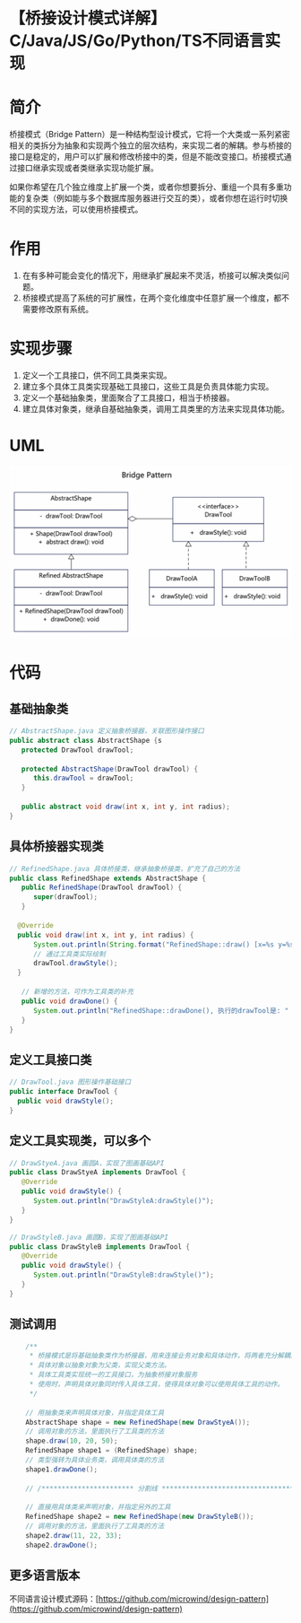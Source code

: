 # 【桥接设计模式详解】C/Java/JS/Go/Python/TS不同语言实现

# 简介
桥接模式（Bridge Pattern）是一种结构型设计模式，它将一个大类或一系列紧密相关的类拆分为抽象和实现两个独立的层次结构，来实现二者的解耦。参与桥接的接口是稳定的，用户可以扩展和修改桥接中的类，但是不能改变接口。桥接模式通过接口继承实现或者类继承实现功能扩展。

如果你希望在几个独立维度上扩展一个类，或者你想要拆分、重组一个具有多重功能的复杂类（例如能与多个数据库服务器进行交互的类），或者你想在运行时切换不同的实现方法，可以使用桥接模式。

# 作用
1. 在有多种可能会变化的情况下，用继承扩展起来不灵活，桥接可以解决类似问题。
2. 桥接模式提高了系统的可扩展性，在两个变化维度中任意扩展一个维度，都不需要修改原有系统。

# 实现步骤
1. 定义一个工具接口，供不同工具类来实现。
2. 建立多个具体工具类实现基础工具接口，这些工具是负责具体能力实现。
3. 定义一个基础抽象类，里面聚合了工具接口，相当于桥接器。
4. 建立具体对象类，继承自基础抽象类，调用工具类里的方法来实现具体功能。

# UML
<img src="../docs/uml/bridge-pattern.png">


# 代码

## 基础抽象类
```java
// AbstractShape.java 定义抽象桥接器，关联图形操作接口
public abstract class AbstractShape {s
   protected DrawTool drawTool;

   protected AbstractShape(DrawTool drawTool) {
      this.drawTool = drawTool;
   }

   public abstract void draw(int x, int y, int radius);
}
```

## 具体桥接器实现类
```java
// RefinedShape.java 具体桥接类，继承抽象桥接类，扩充了自己的方法
public class RefinedShape extends AbstractShape {
   public RefinedShape(DrawTool drawTool) {
      super(drawTool);
   }

  @Override
  public void draw(int x, int y, int radius) {
      System.out.println(String.format("RefinedShape::draw() [x=%s y=%s radius=%s]", x, y, radius));
      // 通过工具类实际绘制
      drawTool.drawStyle();
  }

   // 新增的方法，可作为工具类的补充
   public void drawDone() {
      System.out.println("RefinedShape::drawDone(), 执行的drawTool是: " + drawTool.getClass().getSimpleName());
   }
}
```

## 定义工具接口类
```java
// DrawTool.java 图形操作基础接口
public interface DrawTool {
  public void drawStyle();
}
```

## 定义工具实现类，可以多个
```java
// DrawStyeA.java 画圆A，实现了图画基础API
public class DrawStyeA implements DrawTool {
   @Override
   public void drawStyle() {
      System.out.println("DrawStyleA:drawStyle()");
   }
}
```

```java
// DrawStyleB.java 画圆B，实现了图画基础API
public class DrawStyleB implements DrawTool {
   @Override
   public void drawStyle() {
      System.out.println("DrawStyleB:drawStyle()");
   }
}
```

## 测试调用
```java
    /**
     * 桥接模式是将基础抽象类作为桥接器，用来连接业务对象和具体动作，将两者充分解耦。
     * 具体对象以抽象对象为父类，实现父类方法。
     * 具体工具类实现统一的工具接口，为抽象桥接对象服务
     * 使用时，声明具体对象同时传入具体工具，使得具体对象可以使用具体工具的动作。
     */

    // 用抽象类来声明具体对象，并指定具体工具
    AbstractShape shape = new RefinedShape(new DrawStyeA());
    // 调用对象的方法，里面执行了工具类的方法
    shape.draw(10, 20, 50);
    RefinedShape shape1 = (RefinedShape) shape;
    // 类型强转为具体业务类，调用具体类的方法
    shape1.drawDone();

    // /*********************** 分割线 ******************************************/

    // 直接用具体类来声明对象，并指定另外的工具
    RefinedShape shape2 = new RefinedShape(new DrawStyleB());
    // 调用对象的方法，里面执行了工具类的方法
    shape2.draw(11, 22, 33);
    shape2.drawDone();
```

## 更多语言版本
不同语言设计模式源码：[https://github.com/microwind/design-pattern](https://github.com/microwind/design-pattern)
